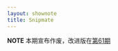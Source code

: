 ```yaml
---
layout: shownote
title: Snipmate
---
```

__NOTE__ 本期宣布作废，改进版在[第61期](http://happycasts.net/episodes/61)

